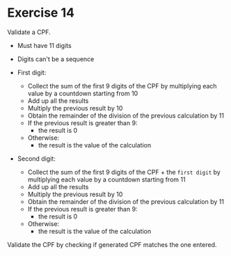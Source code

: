 # Exercise 14

Validate a CPF.

- Must have 11 digits
- Digits can't be a sequence

- First digit:
    - Collect the sum of the first 9 digits of the CPF
      by multiplying each value by a
      countdown starting from 10
    - Add up all the results
    - Multiply the previous result by 10
    - Obtain the remainder of the division of the previous calculation by 11
    - If the previous result is greater than 9:
        - the result is 0
    - Otherwise:
        - the result is the value of the calculation
- Second digit:
    - Collect the sum of the first 9 digits of the CPF + the `first digit`
      by multiplying each value by a
      countdown starting from 11
    - Add up all the results
    - Multiply the previous result by 10
    - Obtain the remainder of the division of the previous calculation by 11
    - If the previous result is greater than 9:
        - the result is 0
    - Otherwise:
        - the result is the value of the calculation

Validate the CPF by checking if generated CPF matches the one entered.
